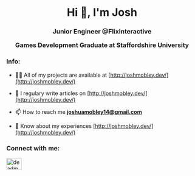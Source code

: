 <h1 align="center">Hi 👋, I'm Josh</h1>
<h3 align="center">Junior Engineer @FlixInteractive
  
Games Development Graduate at Staffordshire University
</h3>

<h3 align="left"><b>Info: </b></h3>

- 👨‍💻 All of my projects are available at [http://joshmobley.dev/](http://joshmobley.dev/)

- 📝 I regulary write articles on [http://joshmobley.dev/](http://joshmobley.dev/)

- 📫 How to reach me **joshuamobley14@gmail.com**

- 📄 Know about my experiences [http://joshmobley.dev/](http://joshmobley.dev/)

<h3 align="left">Connect with me:</h3>
<p align="left">
<a href="https://twitter.com/deadmonstors" target="blank"><img align="center" src="https://cdn.jsdelivr.net/npm/simple-icons@3.0.1/icons/twitter.svg" alt="deadmonstors" height="30" width="40" /></a>
</p>
